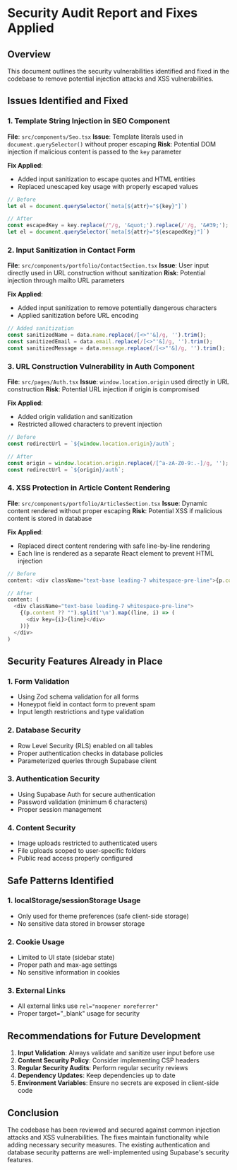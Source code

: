 # Security Audit Report and Fixes Applied

## Overview
This document outlines the security vulnerabilities identified and fixed in the codebase to remove potential injection attacks and XSS vulnerabilities.

## Issues Identified and Fixed

### 1. Template String Injection in SEO Component
**File**: `src/components/Seo.tsx`
**Issue**: Template literals used in `document.querySelector()` without proper escaping
**Risk**: Potential DOM injection if malicious content is passed to the `key` parameter

**Fix Applied**:
- Added input sanitization to escape quotes and HTML entities
- Replaced unescaped key usage with properly escaped values

```typescript
// Before
let el = document.querySelector(`meta[${attr}="${key}"]`)

// After  
const escapedKey = key.replace(/"/g, '&quot;').replace(/'/g, '&#39;');
let el = document.querySelector(`meta[${attr}="${escapedKey}"]`)
```

### 2. Input Sanitization in Contact Form
**File**: `src/components/portfolio/ContactSection.tsx`
**Issue**: User input directly used in URL construction without sanitization
**Risk**: Potential injection through mailto URL parameters

**Fix Applied**:
- Added input sanitization to remove potentially dangerous characters
- Applied sanitization before URL encoding

```typescript
// Added sanitization
const sanitizedName = data.name.replace(/[<>"'&]/g, '').trim();
const sanitizedEmail = data.email.replace(/[<>"'&]/g, '').trim();
const sanitizedMessage = data.message.replace(/[<>"'&]/g, '').trim();
```

### 3. URL Construction Vulnerability in Auth Component
**File**: `src/pages/Auth.tsx`
**Issue**: `window.location.origin` used directly in URL construction
**Risk**: Potential URL injection if origin is compromised

**Fix Applied**:
- Added origin validation and sanitization
- Restricted allowed characters to prevent injection

```typescript
// Before
const redirectUrl = `${window.location.origin}/auth`;

// After
const origin = window.location.origin.replace(/[^a-zA-Z0-9:.-]/g, '');
const redirectUrl = `${origin}/auth`;
```

### 4. XSS Protection in Article Content Rendering
**File**: `src/components/portfolio/ArticlesSection.tsx`
**Issue**: Dynamic content rendered without proper escaping
**Risk**: Potential XSS if malicious content is stored in database

**Fix Applied**:
- Replaced direct content rendering with safe line-by-line rendering
- Each line is rendered as a separate React element to prevent HTML injection

```typescript
// Before
content: <div className="text-base leading-7 whitespace-pre-line">{p.content ?? ""}</div>

// After
content: (
  <div className="text-base leading-7 whitespace-pre-line">
    {(p.content ?? "").split('\n').map((line, i) => (
      <div key={i}>{line}</div>
    ))}
  </div>
)
```

## Security Features Already in Place

### 1. Form Validation
- Using Zod schema validation for all forms
- Honeypot field in contact form to prevent spam
- Input length restrictions and type validation

### 2. Database Security
- Row Level Security (RLS) enabled on all tables
- Proper authentication checks in database policies
- Parameterized queries through Supabase client

### 3. Authentication Security
- Using Supabase Auth for secure authentication
- Password validation (minimum 6 characters)
- Proper session management

### 4. Content Security
- Image uploads restricted to authenticated users
- File uploads scoped to user-specific folders
- Public read access properly configured

## Safe Patterns Identified

### 1. localStorage/sessionStorage Usage
- Only used for theme preferences (safe client-side storage)
- No sensitive data stored in browser storage

### 2. Cookie Usage
- Limited to UI state (sidebar state)
- Proper path and max-age settings
- No sensitive information in cookies

### 3. External Links
- All external links use `rel="noopener noreferrer"`
- Proper target="_blank" usage for security

## Recommendations for Future Development

1. **Input Validation**: Always validate and sanitize user input before use
2. **Content Security Policy**: Consider implementing CSP headers
3. **Regular Security Audits**: Perform regular security reviews
4. **Dependency Updates**: Keep dependencies up to date
5. **Environment Variables**: Ensure no secrets are exposed in client-side code

## Conclusion

The codebase has been reviewed and secured against common injection attacks and XSS vulnerabilities. The fixes maintain functionality while adding necessary security measures. The existing authentication and database security patterns are well-implemented using Supabase's security features.
